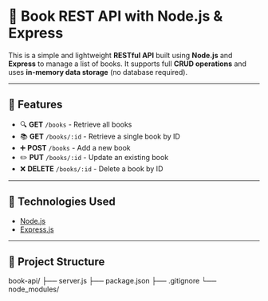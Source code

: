 
# 📘 Book REST API with Node.js & Express

This is a simple and lightweight **RESTful API** built using **Node.js** and **Express** to manage a list of books. It supports full **CRUD operations** and uses **in-memory data storage** (no database required).

---

## 🚀 Features

- 🔍 **GET** `/books` - Retrieve all books
- 📚 **GET** `/books/:id` - Retrieve a single book by ID
- ➕ **POST** `/books` - Add a new book
- ✏️ **PUT** `/books/:id` - Update an existing book
- ❌ **DELETE** `/books/:id` - Delete a book by ID

---

## 🧠 Technologies Used

- [Node.js](https://nodejs.org/)
- [Express.js](https://expressjs.com/)

---

## 📁 Project Structure
book-api/
├── server.js
├── package.json
├── .gitignore
└── node_modules/


